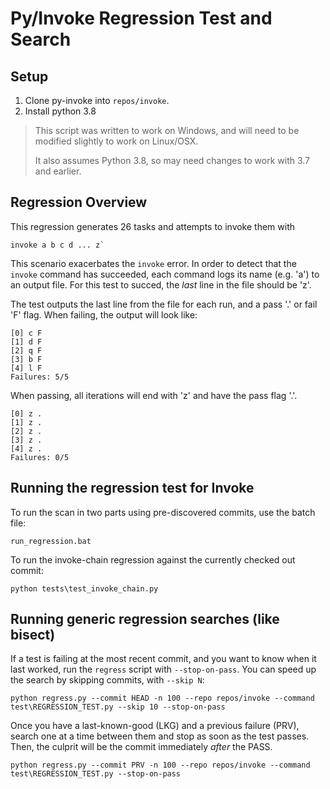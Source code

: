 # Py/Invoke Regression Test and Search

## Setup

1. Clone py-invoke into `repos/invoke`.
1. Install python 3.8

> This script was written to work on Windows, and will need to be modified slightly to work on Linux/OSX.
>
> It also assumes Python 3.8, so may need changes to work with 3.7 and earlier.

## Regression Overview
This regression generates 26 tasks and attempts to invoke them with

    invoke a b c d ... z`

This scenario exacerbates the `invoke` error. In order to detect that the `invoke` command has succeeded, each command logs its name (e.g. 'a') to an output file. For this test to succed, the *last* line in the file should be 'z'.

The test outputs the last line from the file for each run, and a pass '.' or fail 'F' flag. When failing, the output will look like:

    [0] c F
    [1] d F
    [2] q F
    [3] b F
    [4] l F
    Failures: 5/5

When passing, all iterations will end with 'z' and have the pass flag '.'. 

    [0] z .
    [1] z .
    [2] z .
    [3] z .
    [4] z .
    Failures: 0/5
    
## Running the regression test for Invoke

To run the scan in two parts using pre-discovered commits, use the batch file:

    run_regression.bat
    
To run the invoke-chain regression against the currently checked out commit:

    python tests\test_invoke_chain.py
    
## Running generic regression searches (like bisect)

If a test is failing at the most recent commit, and you want to know when it last worked, run the `regress` script
 with `--stop-on-pass`. You can speed up the search by skipping commits, with `--skip N`:

    python regress.py --commit HEAD -n 100 --repo repos/invoke --command test\REGRESSION_TEST.py --skip 10 --stop-on-pass

Once you have a last-known-good (LKG) and a previous failure (PRV), search one at a time between them and stop as soon 
as the test passes. Then, the culprit will be the commit immediately *after* the PASS.

    python regress.py --commit PRV -n 100 --repo repos/invoke --command test\REGRESSION_TEST.py --stop-on-pass

